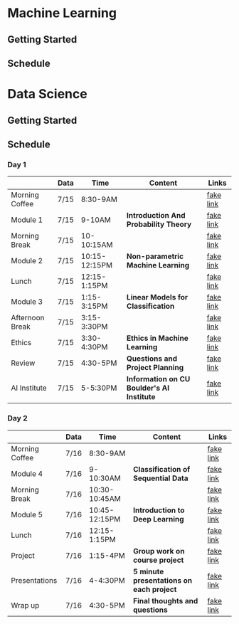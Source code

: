 # Machine Learning

## Getting Started

## Schedule


# Data Science

## Getting Started

## Schedule

### Day 1
|               | Data  | Time| Content| Links |
| ------------- |------|-------| -----|-------|
| Morning Coffee| 7/15 | 8:30-9AM | | [fake link](#)|
| Module 1      | 7/15 | 9-10AM | **Introduction And Probability Theory** | [fake link](#)|
| Morning Break | 7/15 | 10-10:15AM   |  | [fake link](#) |
| Module 2      | 7/15 | 10:15-12:15PM|**Non-parametric Machine Learning** | [fake link](#)|
| Lunch         | 7/15 | 12:15-1:15PM |     | [fake link](#) |
| Module 3      | 7/15 | 1:15-3:15PM      |   **Linear Models for Classification** | [fake link](#) |
| Afternoon Break      | 7/15 | 3:15-3:30PM      |  | [fake link](#) |
| Ethics        | 7/15 | 3:30-4:30PM      |    **Ethics in Machine Learning** | [fake link](#) |
| Review        | 7/15 | 4:30-5PM     |   **Questions and Project Planning** | [fake link](#) |
| AI Institute  | 7/15 | 5-5:30PM     | **Information on CU Boulder's AI Institute** | [fake link](#) |

### Day 2
|               | Data  | Time| Content| Links |
| ------------- |------|-------| -----|-------|
| Morning Coffee| 7/16 | 8:30-9AM      | | [fake link](#)|
| Module 4      | 7/16 | 9-10:30AM     | **Classification of Sequential Data** | [fake link](#)|
| Morning Break | 7/16 | 10:30-10:45AM |  | [fake link](#) |
| Module 5      | 7/16 | 10:45-12:15PM | **Introduction to Deep Learning** | [fake link](#)|
| Lunch         | 7/16 | 12:15-1:15PM  |     | [fake link](#) |
| Project       | 7/16 | 1:15-4PM      |   **Group work on course project** | [fake link](#) |
| Presentations | 7/16 | 4-4:30PM      |    **5 minute presentations on each project** | [fake link](#) |
| Wrap up       | 7/16 | 4:30-5PM      |   **Final thoughts and questions** | [fake link](#) |
